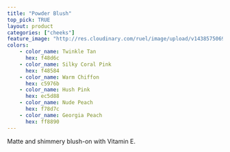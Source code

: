 ```yaml
---
title: "Powder Blush"
top_pick: TRUE
layout: product
categories: ["cheeks"]
feature_image: "http://res.cloudinary.com/ruel/image/upload/v1438575069/fs/Powder_Blush_PB186426.jpg"
colors:
    - color_name: Twinkle Tan
      hex: f48d6c
    - color_name: Silky Coral Pink
      hex: f48584
    - color_name: Warm Chiffon
      hex: c5976b
    - color_name: Hush Pink
      hex: ec5d88
    - color_name: Nude Peach
      hex: f78d7c
    - color_name: Georgia Peach
      hex: ff8890
---
```

Matte and shimmery blush-on with Vitamin E. 